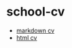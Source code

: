 # school-cv

* [markdown cv](https://iamlearnweb.github.io/school-cv/cv)
* [html cv](https://iamlearnweb.github.io/school-cv/)
